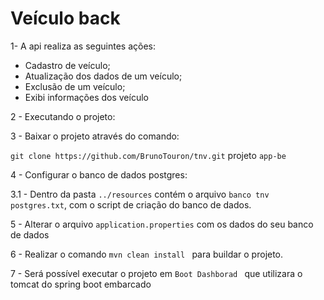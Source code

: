 # Veículo back

1- A api realiza as seguintes ações:
- Cadastro de veículo;
- Atualização dos dados de um veículo;
- Exclusão de um veículo;
- Exibi informações dos veículo

2 - Executando o projeto:

3 - Baixar o projeto através do comando:

```git clone https://github.com/BrunoTouron/tnv.git```  projeto ```app-be```

4 - Configurar o banco de dados postgres:

3.1 - Dentro da pasta ```../resources``` contém o arquivo ```banco tnv postgres.txt```, com o script de criação do banco de dados.

5 - Alterar o arquivo ```application.properties``` com os dados do seu banco de dados

6 - Realizar o comando  ```mvn clean install ``` para buildar o projeto.

7 - Será possível executar o projeto em ```Boot Dashborad ``` que utilizara o tomcat do spring boot embarcado 

